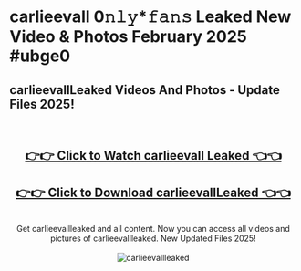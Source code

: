# carlieevall 0𝚗𝚕𝚢*𝚏𝚊𝚗𝚜 Leaked New Video & Photos February 2025 #ubge0

<h2>carlieevallLeaked Videos And Photos - Update Files 2025!</h2>
<br>
<div align="center">
<h2><a href="https://mediaupload.pro?title=carlieevall&ref=11F" rel="nofollow">👉👉 Click to Watch carlieevall Leaked 👈👈</a></h2>
<h2><a href="https://mediaupload.pro?title=carlieevall&ref=11F" rel="nofollow">👉👉 Click to Download carlieevallLeaked 👈👈</a></h2>
<br>
Get carlieevallleaked and all content. Now you can access all videos and pictures of carlieevallleaked. New Updated Files 2025!
<br>
<br>
<a href="https://mediaupload.pro?title=carlieevall&ref=11F" rel="nofollow" data-target="animated-image.originalLink"><img src="https://i.ibb.co/Gkj2r4b/banner.png" alt="carlieevallleaked" style="max-width: 100%; display: inline-block;" data-target="animated-image.originalImage"></a>
</div>
<br>

